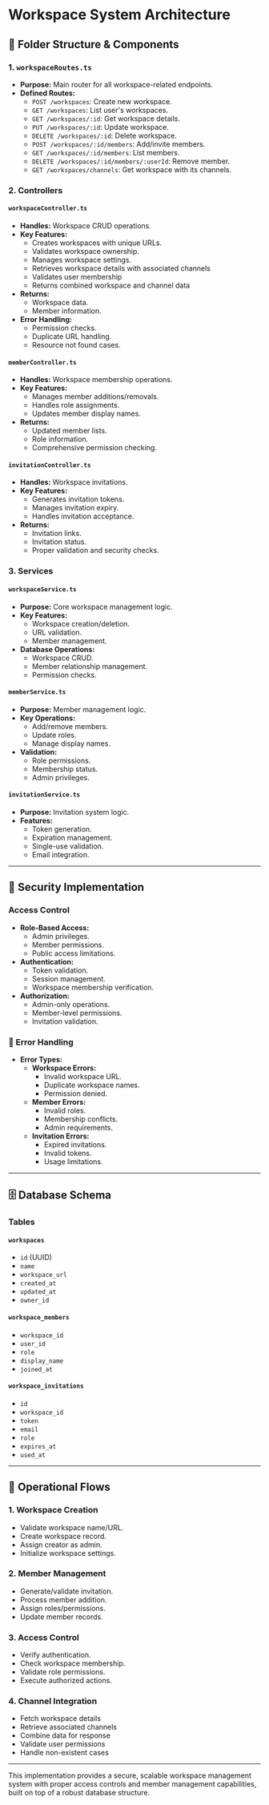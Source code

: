 # Workspace System Architecture

## 📁 Folder Structure & Components

### 1. `workspaceRoutes.ts`
- **Purpose:** Main router for all workspace-related endpoints.
- **Defined Routes:**
  - `POST /workspaces`: Create new workspace.
  - `GET /workspaces`: List user's workspaces.
  - `GET /workspaces/:id`: Get workspace details.
  - `PUT /workspaces/:id`: Update workspace.
  - `DELETE /workspaces/:id`: Delete workspace.
  - `POST /workspaces/:id/members`: Add/invite members.
  - `GET /workspaces/:id/members`: List members.
  - `DELETE /workspaces/:id/members/:userId`: Remove member.
  - `GET /workspaces/channels`: Get workspace with its channels.

### 2. Controllers

#### `workspaceController.ts`
- **Handles:** Workspace CRUD operations.
- **Key Features:**
  - Creates workspaces with unique URLs.
  - Validates workspace ownership.
  - Manages workspace settings.
  - Retrieves workspace details with associated channels
  - Validates user membership
  - Returns combined workspace and channel data
- **Returns:**
  - Workspace data.
  - Member information.
- **Error Handling:**
  - Permission checks.
  - Duplicate URL handling.
  - Resource not found cases.

#### `memberController.ts`
- **Handles:** Workspace membership operations.
- **Key Features:**
  - Manages member additions/removals.
  - Handles role assignments.
  - Updates member display names.
- **Returns:**
  - Updated member lists.
  - Role information.
  - Comprehensive permission checking.

#### `invitationController.ts`
- **Handles:** Workspace invitations.
- **Key Features:**
  - Generates invitation tokens.
  - Manages invitation expiry.
  - Handles invitation acceptance.
- **Returns:**
  - Invitation links.
  - Invitation status.
  - Proper validation and security checks.

### 3. Services

#### `workspaceService.ts`
- **Purpose:** Core workspace management logic.
- **Key Features:**
  - Workspace creation/deletion.
  - URL validation.
  - Member management.
- **Database Operations:**
  - Workspace CRUD.
  - Member relationship management.
  - Permission checks.

#### `memberService.ts`
- **Purpose:** Member management logic.
- **Key Operations:**
  - Add/remove members.
  - Update roles.
  - Manage display names.
- **Validation:**
  - Role permissions.
  - Membership status.
  - Admin privileges.

#### `invitationService.ts`
- **Purpose:** Invitation system logic.
- **Features:**
  - Token generation.
  - Expiration management.
  - Single-use validation.
  - Email integration.

---

## 🔐 Security Implementation

### Access Control
- **Role-Based Access:**
  - Admin privileges.
  - Member permissions.
  - Public access limitations.
- **Authentication:**
  - Token validation.
  - Session management.
  - Workspace membership verification.
- **Authorization:**
  - Admin-only operations.
  - Member-level permissions.
  - Invitation validation.

### 📝 Error Handling
- **Error Types:**
  - **Workspace Errors:**
    - Invalid workspace URL.
    - Duplicate workspace names.
    - Permission denied.
  - **Member Errors:**
    - Invalid roles.
    - Membership conflicts.
    - Admin requirements.
  - **Invitation Errors:**
    - Expired invitations.
    - Invalid tokens.
    - Usage limitations.

---

## 🗄️ Database Schema

### Tables
#### `workspaces`
- `id` (UUID)
- `name`
- `workspace_url`
- `created_at`
- `updated_at`
- `owner_id`

#### `workspace_members`
- `workspace_id`
- `user_id`
- `role`
- `display_name`
- `joined_at`

#### `workspace_invitations`
- `id`
- `workspace_id`
- `token`
- `email`
- `role`
- `expires_at`
- `used_at`

---

## 🔄 Operational Flows

### 1. Workspace Creation
- Validate workspace name/URL.
- Create workspace record.
- Assign creator as admin.
- Initialize workspace settings.

### 2. Member Management
- Generate/validate invitation.
- Process member addition.
- Assign roles/permissions.
- Update member records.

### 3. Access Control
- Verify authentication.
- Check workspace membership.
- Validate role permissions.
- Execute authorized actions.

### 4. Channel Integration
- Fetch workspace details
- Retrieve associated channels
- Combine data for response
- Validate user permissions
- Handle non-existent cases

---

This implementation provides a secure, scalable workspace management system with proper access controls and member management capabilities, built on top of a robust database structure.

